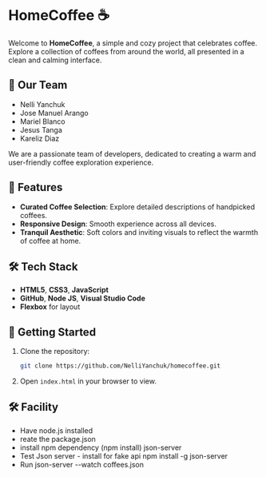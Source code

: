 # HomeCoffee ☕️

Welcome to **HomeCoffee**, a simple and cozy project that celebrates coffee. Explore a collection of coffees from around the world, all presented in a clean and calming interface.

## 👥 Our Team

- Nelli Yanchuk
- Jose Manuel Arango
- Mariel Blanco
- Jesus Tanga
- Kareliz Diaz

We are a passionate team of developers, dedicated to creating a warm and user-friendly coffee exploration experience.

## 🌟 Features

- **Curated Coffee Selection**: Explore detailed descriptions of handpicked coffees.
- **Responsive Design**: Smooth experience across all devices.
- **Tranquil Aesthetic**: Soft colors and inviting visuals to reflect the warmth of coffee at home.

## 🛠️ Tech Stack

- **HTML5**, **CSS3**, **JavaScript**
- **GitHub**, **Node JS**, **Visual Studio Code**  
- **Flexbox** for layout

## 🚀 Getting Started

1. Clone the repository:
    ```bash
    git clone https://github.com/NelliYanchuk/homecoffee.git
    ```
2. Open `index.html` in your browser to view.

## 🛠️ Facility
    
- Have node.js installed
- reate the package.json
- install npm dependency (npm install) json-server
- Test Json server - install for fake api npm install -g json-server
- Run json-server --watch coffees.json

